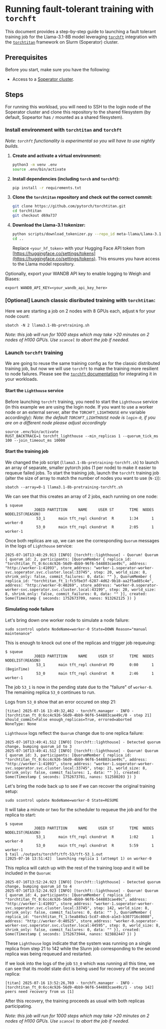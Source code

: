 # Running fault-tolerant training with `torchft`
This document provides a step-by-step guide to launching a fault tolerant training job for the Llama-3.1-8B model leveraging [`torchft`](https://github.com/pytorch/torchft) integration with the [`torchtitan`](https://github.com/pytorch/torchtitan) framework on Slurm (Soperator) cluster. 

## Prerequisites

Before you start, make sure you have the following:
- Access to a [Soperator cluster](https://nebius.com/services/soperator).

## Steps

For running this workload, you will need to SSH to the login node of the Soperator cluster and clone this repository to the shared filesystem (by default, Sopeartor has `/` mounted as a shared filesystem).

### Install environment with `torchtitan` and `torchft`
*Note: `torchft` functionality is experimental so you will have to use nightly builds.*

1. **Create and activate a virtual environment:**
   ```bash
   python3 -m venv .env
   source .env/bin/activate
   ```

2. **Install dependencies (including `torch` and `torchft`):**
   ```bash
   pip install -r requirements.txt
   ```
   
3. **Clone the `torchtitan` repository and check out the correct commit:**
   ```bash
   git clone https://github.com/pytorch/torchtitan.git
   cd torchtitan
   git checkout d69a737 
   ```

4. **Download the Llama-3.1 tokenizer:**
   ```bash
   python scripts/download_tokenizer.py --repo_id meta-llama/Llama-3.1-8B --hf_token=<your_hf_token>
   cd ..
   ```
   Replace `<your_hf_token>` with your Hugging Face API token from [https://huggingface.co/settings/tokens](https://huggingface.co/settings/tokens). This ensures you have access to the Llama model repository.

Optionally, export your WANDB API key to enable logging to Weigh and Biases:
```
export WANDB_API_KEY=<your_wandb_api_key_here>
```


### [Optional] Launch classic disributed training with `torchtitan`:

Here we are starting a job on 2 nodes with 8 GPUs each, adjust `N` for your node count:

```
sbatch -N 2 llama3.1-8b-pretraining.sh
```

*Note: this job will run for 1000 steps which may take >20 minutes on 2 nodes of H100 GPUs. Use `scancel` to abort the job if needed.*

### Launch `torchft` training

We are going to reuse the same training config as for the classic distributed training job, but now we will use `torchft` to make the training more resilient to node failures. Please see the [`torchft` documentation](https://docs.pytorch.org/torchft/) for integrating it in your workloads.

#### Start the `Lighthouse` service

Before launching `torchft` training, you need to start the `Lighthouse` service (in this example we are using the login node. If you want to use a worker node or an external server, alter the `TORCHFT_LIGHTHOUSE` env variable accordingly):
*Note: the default `TORCHFT_LIGHTHOUSE` node is `login-0`, if you are on a different node please adjust accordingly*

```
source .env/bin/activate
RUST_BACKTRACE=1 torchft_lighthouse --min_replicas 1 --quorum_tick_ms 100 --join_timeout_ms 10000
```

#### Start the training job

We changed the job script (`llama3.1-8b-pretraining-torchft.sh`) to launch an array of separate, smaller pytorch jobs (1 per node) to make it easier to requeue failed jobs. To start the training job, launch the `torchft` training job (alter the size of array to match the number of nodes you want to use (`N-1`)):

```
sbatch --array=0-1 llama3.1-8b-pretraining-torchft.sh
```

We can see that this creates an array of 2 jobs, each running on one node:

```
$ squeue
             JOBID PARTITION     NAME     USER ST       TIME  NODES NODELIST(REASON)
              53_1      main tft_repl ckondrat  R       1:34      1 worker-0
              53_0      main tft_repl ckondrat  R       2:05      1 worker-1
```
Once both replicas are up, we can see the corresponding `Quorum` messages in the logs of `Lighthouse` service:
```
2025-07-16T13:48:29.913 [INFO] [torchft::lighthouse] - Quorum! Quorum { quorum_id: 2, participants: [QuorumMember { replica_id: "torchtitan_ft_0:6cc4c926-56d9-4bb9-96f6-544803cae49c", address: "http://worker-1:41093", store_address: "worker-1.soperator-worker-svc.soperator.svc.cluster.local:33745", step: 20, world_size: 8, shrink_only: false, commit_failures: 0, data: "" }, QuorumMember { replica_id: "torchtitan_ft_1:fc5fbe3f-6287-4d62-9b18-aa2f5ad85c4e", address: "http://worker-0:40269", store_address: "worker-0.soperator-worker-svc.soperator.svc.cluster.local:43199", step: 20, world_size: 8, shrink_only: false, commit_failures: 0, data: "" }], created: Some(Timestamp { seconds: 1752673709, nanos: 913262125 }) }
```

#### Simulating node failure

Let's bring down one worker node to simulate a node failure:
```
sudo scontrol update NodeName=worker-0 State=DOWN Reason="manual maintenance"
```
This is enough to knock out one of the replicas and trigger job requeuing:

```
$ squeue
             JOBID PARTITION     NAME     USER ST       TIME  NODES NODELIST(REASON)
              53_1      main tft_repl ckondrat PD       0:00      1 (BeginTime)
              53_0      main tft_repl ckondrat  R       2:46      1 worker-1
```

The job `53_1` is now in the pending state due to the "failure" of `worker-0`. The remaining replica `53_0` continues to run. 

Logs from `53_0` show that an error occured on step 21:
```
[titan] 2025-07-16 13:49:32,462 - torchft.manager - INFO - [torchtitan_ft_0:6cc4c926-56d9-4bb9-96f6-544803cae49c/0 - step 21] should_commit=False enough_replicas=True, errored=aborted
NoneType: None
```

`Lighthouse` logs reflect the `Quorum` change due to one replica failure:
```
2025-07-16T13:49:41.512 [INFO] [torchft::lighthouse] - Detected quorum change, bumping quorum_id to 3
2025-07-16T13:49:41.512 [INFO] [torchft::lighthouse] - Quorum! Quorum { quorum_id: 3, participants: [QuorumMember { replica_id: "torchtitan_ft_0:6cc4c926-56d9-4bb9-96f6-544803cae49c", address: "http://worker-1:41093", store_address: "worker-1.soperator-worker-svc.soperator.svc.cluster.local:33745", step: 21, world_size: 8, shrink_only: false, commit_failures: 1, data: "" }], created: Some(Timestamp { seconds: 1752673781, nanos: 512580203 }) }
```

Let's bring the node back up to see if we can recover the original training setup:
```
sudo scontrol update NodeName=worker-0 State=RESUME
```

It will take a minute or two for the scheduler to requeue the job and for the replica to start:
```
$ squeue
             JOBID PARTITION     NAME     USER ST       TIME  NODES NODELIST(REASON)
              53_1      main tft_repl ckondrat  R       1:02      1 worker-0
              53_0      main tft_repl ckondrat  R       5:59      1 worker-1
$ tail ./outputs/torchft/tft-53/tft-53_1.out 
[2025-07-16 13:51:42]  launching replica 1 (attempt 1) on worker-0
```

This replica will catch up with the rest of the training loop and it will be included in the `Quorum`:
```
2025-07-16T13:52:24.923 [INFO] [torchft::lighthouse] - Detected quorum change, bumping quorum_id to 4
2025-07-16T13:52:24.923 [INFO] [torchft::lighthouse] - Quorum! Quorum { quorum_id: 4, participants: [QuorumMember { replica_id: "torchtitan_ft_0:6cc4c926-56d9-4bb9-96f6-544803cae49c", address: "http://worker-1:41093", store_address: "worker-1.soperator-worker-svc.soperator.svc.cluster.local:33745", step: 142, world_size: 8, shrink_only: false, commit_failures: 0, data: "" }, QuorumMember { replica_id: "torchtitan_ft_1:5ea849a1-5cd7-40c6-a1e3-b307716c8088", address: "http://worker-0:40525", store_address: "worker-0.soperator-worker-svc.soperator.svc.cluster.local:44595", step: 0, world_size: 8, shrink_only: false, commit_failures: 0, data: "" }], created: Some(Timestamp { seconds: 1752673944, nanos: 923882447 }) }
```

These `Lighthouse` logs indicate that the system was running on a single replica from step 21 to 142 while the Slurm job corresponding to the second replica was being requeued and restarted.

If we look into the logs of the job `53_0` which was running all this time, we can see that its model state dict is being used for recovery of the second replica:

```
[titan] 2025-07-16 13:52:26,769 - torchft.manager - INFO - [torchtitan_ft_0:6cc4c926-56d9-4bb9-96f6-544803cae49c/1 - step 142] peers need recovery from us [1]
```

After this recovery, the training proceeds as usual with both replicas participating. 

*Note: this job will run for 1000 steps which may take >20 minutes on 2 nodes of H100 GPUs. Use `scancel` to abort the job if needed.*
